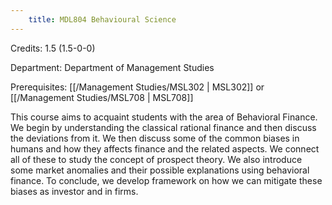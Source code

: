 ```yaml
---
    title: MDL804 Behavioural Science
---
```

Credits: 1.5 (1.5-0-0)

Department: Department of Management Studies

Prerequisites: [[/Management Studies/MSL302 | MSL302]] or [[/Management Studies/MSL708 | MSL708]]

This course aims to acquaint students with the area of Behavioral Finance. We begin by understanding the classical rational finance and then discuss the deviations from it. We then discuss some of the common biases in humans and how they affects finance and the related aspects. We connect all of these to study the concept of prospect theory. We also introduce some market anomalies and their possible explanations using behavioral finance. To conclude, we develop framework on how we can mitigate these biases as investor and in firms.